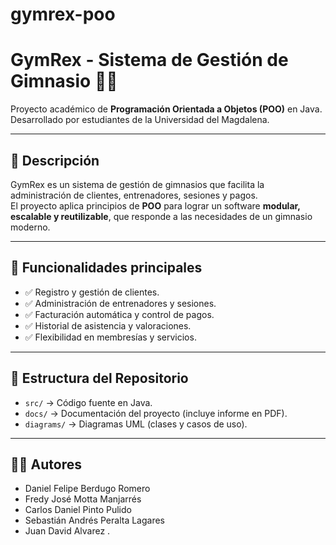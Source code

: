 # gymrex-poo
# GymRex - Sistema de Gestión de Gimnasio 🏋️‍♂️

Proyecto académico de **Programación Orientada a Objetos (POO)** en Java.  
Desarrollado por estudiantes de la Universidad del Magdalena.

---

## 📌 Descripción
GymRex es un sistema de gestión de gimnasios que facilita la administración de clientes, entrenadores, sesiones y pagos.  
El proyecto aplica principios de **POO** para lograr un software **modular, escalable y reutilizable**, que responde a las necesidades de un gimnasio moderno.

---

## 🚀 Funcionalidades principales
- ✅ Registro y gestión de clientes.  
- ✅ Administración de entrenadores y sesiones.  
- ✅ Facturación automática y control de pagos.  
- ✅ Historial de asistencia y valoraciones.  
- ✅ Flexibilidad en membresías y servicios.  

---

## 📂 Estructura del Repositorio
- `src/` → Código fuente en Java.  
- `docs/` → Documentación del proyecto (incluye informe en PDF).  
- `diagrams/` → Diagramas UML (clases y casos de uso).  

---

## 👨‍💻 Autores
- Daniel Felipe Berdugo Romero  
- Fredy José Motta Manjarrés  
- Carlos Daniel Pinto Pulido  
- Sebastián Andrés Peralta Lagares  
- Juan David Alvarez  .
